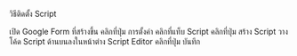 
วิธีติดตั้ง Script

เปิด Google Form ที่สร้างขึ้น
คลิกที่ปุ่ม การตั้งค่า
คลิกที่แท็บ Script
คลิกที่ปุ่ม สร้าง Script
วางโค้ด Script ด้านบนลงในหน้าต่าง Script Editor
คลิกที่ปุ่ม บันทึก
